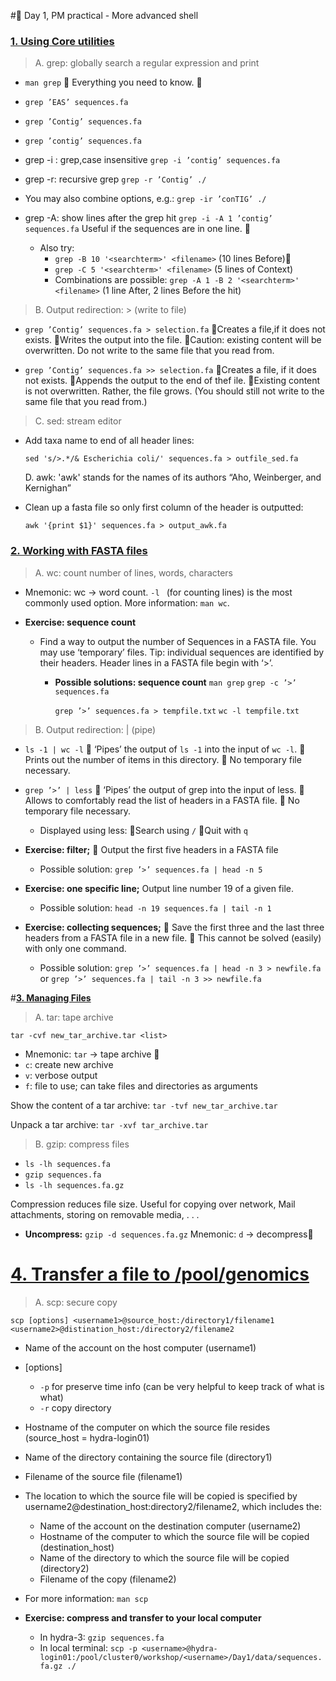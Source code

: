 #🐧 Day 1, PM practical - More advanced shell

### **<u>1. Using Core utilities </u>**

> A. grep: globally search a regular expression and print

- `man grep`􏰀 Everything you need to know. 􏰀

- `grep ’EAS’ sequences.fa`
- `grep ’Contig’ sequences.fa`
- `grep ’contig’ sequences.fa`

- grep -i : grep,case insensitive
`grep -i ’contig’ sequences.fa`

- grep -r: recursive grep
`grep -r ’Contig’ ./`

- You may also combine options, e.g.:`grep -ir ’conTIG’ ./`

- grep -A: show lines after the grep hit
`grep -i -A 1 ’contig’ sequences.fa` Useful if the sequences are in one line. 􏰀

	- Also try:  
		- `grep -B 10 '<searchterm>' <filename>` (10 lines Before)􏰀
		- `grep -C 5 '<searchterm>' <filename>` (5 lines of Context)
		- Combinations are possible: `grep -A 1 -B 2 '<searchterm>' <filename>` (1 line After, 2 lines Before the hit)

> 	B. Output redirection: > (write to file)- `grep ’Contig’ sequences.fa > selection.fa`􏰀Creates a file,if it does not exists.􏰀Writes the output into the file.􏰀Caution: existing content will be overwritten. Do not write to the same file that you read from.

- `grep ’Contig’ sequences.fa >> selection.fa`􏰀Creates a file, if it does not exists.􏰀Appends the output to the end of thef ile.􏰀Existing content is not overwritten. Rather, the file grows. (You should still not write to the same file that you read from.)

> 	C. sed: stream editor

- Add taxa name to end of all header lines:

	`sed 's/>.*/& Escherichia coli/' sequences.fa > outfile_sed.fa`

	D. awk: 'awk' stands for the names of its authors “Aho, Weinberger, and Kernighan”
	
- Clean up a fasta file so only first column of the header is outputted:

	`awk '{print $1}' sequences.fa > output_awk.fa`

### **<u>2. Working with FASTA files</u>**

>	A. wc: count number of lines, words, characters

- Mnemonic: wc → word count. `-l ` (for counting lines) is the most commonly used option. More information: `man wc`.

- **Exercise: sequence count**

	- Find a way to output the number of Sequences in a FASTA file.
You may use ‘temporary’ files.Tip: individual sequences are identified by their headers. Header lines in a FASTA file begin with ‘>’.

		- **Possible solutions: sequence count**		`man grep`		`grep -c ’>’ sequences.fa`

			`grep ’>’ sequences.fa > tempfile.txt`
`wc -l tempfile.txt`

> B. Output redirection: | (pipe)- `ls -1 | wc -l`􏰀 
‘Pipes’ the output of  `ls -1` into the input of `wc -l`. 􏰀 Prints out the number of items in this directory.􏰀 No temporary file necessary.

- `grep ’>’ | less`􏰀 ‘Pipes’ the output of grep into the input of less.􏰀 Allows to comfortably read the list of headers in a FASTA file. 􏰀 No temporary file necessary.
 
	- Displayed using  less:􏰀Search using `/`􏰀Quit with `q`

- **Exercise: filter;**􏰀 Output the first five headers in a FASTA file

	- Possible solution: `grep ’>’ sequences.fa | head -n 5`

- **Exercise: one specific line;**
Output line number 19 of a given file.
	- Possible solution: `head -n 19 sequences.fa | tail -n 1`- **Exercise: collecting sequences;**􏰀 Save the first three and the last three headers from a FASTA file in a new file.􏰀 This cannot be solved (easily) with only one command.

	- Possible solution: 
`grep ’>’ sequences.fa | head -n 3 > newfile.fa` or`grep ’>’ sequences.fa | tail -n 3 >> newfile.fa`

#**<u>3. Managing Files</u>**

> A. tar: tape archive

`tar -cvf new_tar_archive.tar <list>`
- Mnemonic: `tar` → tape archive 􏰀 
-  `c`: create new archive-  `v`: verbose output-  `f`: file to use; can take files and directories as arguments

Show the content of a tar archive:`tar -tvf new_tar_archive.tar`

Unpack a tar archive:`tar -xvf tar_archive.tar`

> B. gzip: compress files
- `ls -lh sequences.fa`
- `gzip sequences.fa`- `ls -lh sequences.fa.gz`Compression reduces file size. Useful for copying over network, Mail attachments, storing on removable media, . . .- **Uncompress:**`gzip -d sequences.fa.gz` 
Mnemonic: `d` → decompress􏰀 

# **<u>4. Transfer a file to /pool/genomics</u>**
> A. scp: secure copy

`scp [options] <username1>@source_host:/directory1/filename1 <username2>@distination_host:/directory2/filename2`

- Name of the account on the host computer (username1)
- [options] 

	- `-p` for preserve time info (can be very helpful to keep track of what is what)
	- `-r` copy directory
- Hostname of the computer on which the source file resides (source_host = hydra-login01)
- Name of the directory containing the source file (directory1)
- Filename of the source file (filename1)
- The location to which the source file will be copied is specified by username2@destination_host:directory2/filename2, which includes the:
	- Name of the account on the destination computer (username2)
	- Hostname of the computer to which the source file will be copied (destination_host)
	- Name of the directory to which the source file will be copied (directory2)
	- Filename of the copy (filename2)

- For more information: `man scp`

- **Exercise: compress and transfer to your local computer**	
	- In hydra-3: `gzip sequences.fa` 
	- In local terminal: `scp -p <username>@hydra-login01:/pool/cluster0/workshop/<username>/Day1/data/sequences.fa.gz ./`

	

 

